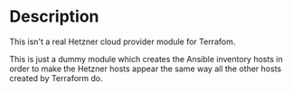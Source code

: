 # Description

This isn't a real Hetzner cloud provider module for Terrafom.

This is just a dummy module which creates the Ansible inventory hosts in order to make the Hetzner hosts appear the same way all the other hosts created by Terraform do.
